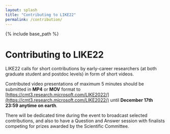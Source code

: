 ```yaml
---
layout: splash
title: "Contributing to LIKE22"
permalink: /contribution/
---
```


{% include base_path %}

# Contributing to LIKE22

LIKE22 calls for short contributions by early-career researchers (at both graduate student and postdoc levels) in form of short videos.

Contributed video presentations of maximum 5 minutes should be submitted in **MP4** or **MOV** format to [https://cmt3.research.microsoft.com/LIKE2022/](https://cmt3.research.microsoft.com/LIKE2022/) until **December 17th 23:59 anytime on earth**.  

There will be dedicated time during the event to broadcast selected contributions, and also to have a Question and Answer session with finalists competing for prizes awarded by the Scientific Committee. 